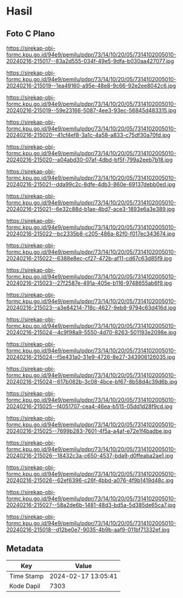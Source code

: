 # Hasil

## Foto C Plano

https://sirekap-obj-formc.kpu.go.id/94e9/pemilu/pdpr/73/14/10/20/05/7314102005010-20240216-215017--83a2d555-034f-49e5-9dfa-b030aa427077.jpg

https://sirekap-obj-formc.kpu.go.id/94e9/pemilu/pdpr/73/14/10/20/05/7314102005010-20240216-215019--1ea49160-a95e-48e8-9c66-92e2ee8042c6.jpg

https://sirekap-obj-formc.kpu.go.id/94e9/pemilu/pdpr/73/14/10/20/05/7314102005010-20240216-215019--59e23166-5087-4ee3-93ec-56845d483315.jpg

https://sirekap-obj-formc.kpu.go.id/94e9/pemilu/pdpr/73/14/10/20/05/7314102005010-20240216-215020--41cf4ef8-3a1c-4a58-a833-c75df30a70fd.jpg

https://sirekap-obj-formc.kpu.go.id/94e9/pemilu/pdpr/73/14/10/20/05/7314102005010-20240216-215020--a04abd30-07af-4dbd-bf5f-799a2eeb7b18.jpg

https://sirekap-obj-formc.kpu.go.id/94e9/pemilu/pdpr/73/14/10/20/05/7314102005010-20240216-215021--dda99c2c-8dfe-4db3-860e-69137debb0ed.jpg

https://sirekap-obj-formc.kpu.go.id/94e9/pemilu/pdpr/73/14/10/20/05/7314102005010-20240216-215021--6e32c88d-b1ae-4bd7-ace3-1893e6a3e389.jpg

https://sirekap-obj-formc.kpu.go.id/94e9/pemilu/pdpr/73/14/10/20/05/7314102005010-20240216-215022--bc2335b8-c205-486a-82f0-f017ec343674.jpg

https://sirekap-obj-formc.kpu.go.id/94e9/pemilu/pdpr/73/14/10/20/05/7314102005010-20240216-215022--6388e8ec-cf27-472b-af11-cd67c63d85f9.jpg

https://sirekap-obj-formc.kpu.go.id/94e9/pemilu/pdpr/73/14/10/20/05/7314102005010-20240216-215023--27f2587e-491a-405e-b116-9748655ab6f9.jpg

https://sirekap-obj-formc.kpu.go.id/94e9/pemilu/pdpr/73/14/10/20/05/7314102005010-20240216-215023--a3e84214-718c-4627-9eb8-9794c63d416d.jpg

https://sirekap-obj-formc.kpu.go.id/94e9/pemilu/pdpr/73/14/10/20/05/7314102005010-20240216-215024--4c9f98a9-5550-4d70-8263-501193e2098e.jpg

https://sirekap-obj-formc.kpu.go.id/94e9/pemilu/pdpr/73/14/10/20/05/7314102005010-20240216-215024--f5e431a0-31e9-4726-8e27-343906126035.jpg

https://sirekap-obj-formc.kpu.go.id/94e9/pemilu/pdpr/73/14/10/20/05/7314102005010-20240216-215024--617b082b-3c08-4bce-bf67-8b58d4c39d6b.jpg

https://sirekap-obj-formc.kpu.go.id/94e9/pemilu/pdpr/73/14/10/20/05/7314102005010-20240216-215025--f4051707-cea4-46ea-b515-05dd1d28f9cd.jpg

https://sirekap-obj-formc.kpu.go.id/94e9/pemilu/pdpr/73/14/10/20/05/7314102005010-20240216-215025--7699b283-7601-4f5a-a4af-e72e1f4badbe.jpg

https://sirekap-obj-formc.kpu.go.id/94e9/pemilu/pdpr/73/14/10/20/05/7314102005010-20240216-215026--18432c3a-c650-4537-bda9-d0ffeaba2ae1.jpg

https://sirekap-obj-formc.kpu.go.id/94e9/pemilu/pdpr/73/14/10/20/05/7314102005010-20240216-215026--62ef6396-c26f-4bbd-a076-4f9b1419d48c.jpg

https://sirekap-obj-formc.kpu.go.id/94e9/pemilu/pdpr/73/14/10/20/05/7314102005010-20240216-215027--58a2de6b-1481-48d3-bd5a-5d385de65ca7.jpg

https://sirekap-obj-formc.kpu.go.id/94e9/pemilu/pdpr/73/14/10/20/05/7314102005010-20240216-215018--d12be0e7-9035-4b9b-aaf9-011bf71332ef.jpg


## Metadata

| Key        | Value               |
| ---------- | ------------------- |
| Time Stamp | 2024-02-17 13:05:41 |
| Kode Dapil | 7303                |



